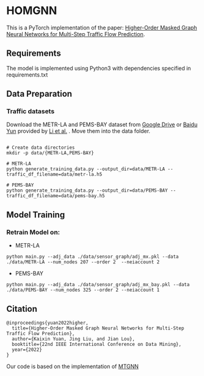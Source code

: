 # HOMGNN
This is a PyTorch implementation of the paper: [Higher-Order Masked Graph Neural Networks for Multi-Step Traffic Flow Prediction](https://www.google.com). 

## Requirements
The model is implemented using Python3 with dependencies specified in requirements.txt
## Data Preparation

### Traffic datasets
Download the METR-LA and PEMS-BAY dataset from [Google Drive](https://drive.google.com/open?id=10FOTa6HXPqX8Pf5WRoRwcFnW9BrNZEIX) or [Baidu Yun](https://pan.baidu.com/s/14Yy9isAIZYdU__OYEQGa_g) provided by [Li et al.](https://github.com/liyaguang/DCRNN.git) . Move them into the data folder. 

```

# Create data directories
mkdir -p data/{METR-LA,PEMS-BAY}

# METR-LA
python generate_training_data.py --output_dir=data/METR-LA --traffic_df_filename=data/metr-la.h5

# PEMS-BAY
python generate_training_data.py --output_dir=data/PEMS-BAY --traffic_df_filename=data/pems-bay.h5

```

## Model Training

### Retrain Model on:
* METR-LA

```
python main.py --adj_data ./data/sensor_graph/adj_mx.pkl --data ./data/METR-LA --num_nodes 207 --order 2  --neiaccount 2

```
* PEMS-BAY

```
python main.py --adj_data ./data/sensor_graph/adj_mx_bay.pkl --data ./data/PEMS-BAY --num_nodes 325 --order 2 --neiaccount 1

```

## Citation

```
@inproceedings{yuan2022higher,
  title={Higher-Order Masked Graph Neural Networks for Multi-Step Traffic Flow Prediction},
  author={Kaixin Yuan, Jing Liu, and Jian Lou},
  booktitle={22nd IEEE International Conference on Data Mining},
  year={2022}
}
```
Our code is based on the implementation of [MTGNN](https://www.google.com) 
